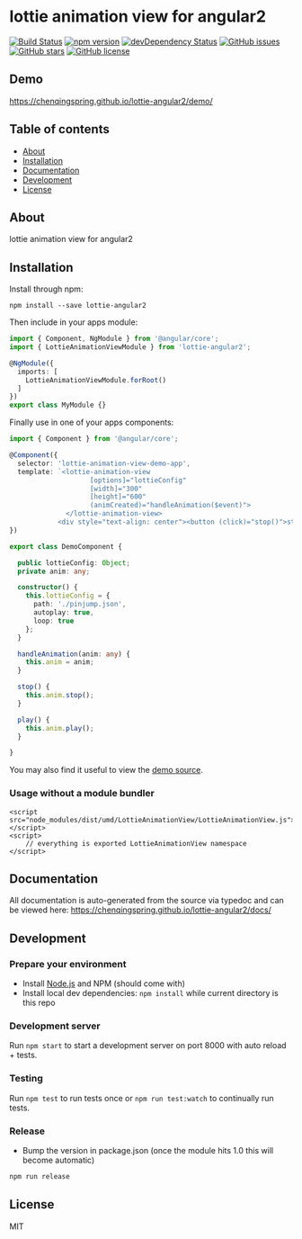 # lottie animation view for angular2
[![Build Status](https://travis-ci.org/chenqingspring/lottie-angular2.svg?branch=master)](https://travis-ci.org/chenqingspring/lottie-angular2)
[![npm version](https://badge.fury.io/js/lottie-angular2.svg)](http://badge.fury.io/js/lottie-angular2)
[![devDependency Status](https://david-dm.org/chenqingspring/lottie-angular2/dev-status.svg)](https://david-dm.org/chenqingspring/lottie-angular2?type=dev)
[![GitHub issues](https://img.shields.io/github/issues/chenqingspring/lottie-angular2.svg)](https://github.com/chenqingspring/lottie-angular2/issues)
[![GitHub stars](https://img.shields.io/github/stars/chenqingspring/lottie-angular2.svg)](https://github.com/chenqingspring/lottie-angular2/stargazers)
[![GitHub license](https://img.shields.io/badge/license-MIT-blue.svg)](https://raw.githubusercontent.com/chenqingspring/lottie-angular2/master/LICENSE)

## Demo
https://chenqingspring.github.io/lottie-angular2/demo/

## Table of contents

- [About](#about)
- [Installation](#installation)
- [Documentation](#documentation)
- [Development](#development)
- [License](#license)

## About

lottie animation view for angular2

## Installation

Install through npm:
```
npm install --save lottie-angular2
```

Then include in your apps module:

```typescript
import { Component, NgModule } from '@angular/core';
import { LottieAnimationViewModule } from 'lottie-angular2';

@NgModule({
  imports: [
    LottieAnimationViewModule.forRoot()
  ]
})
export class MyModule {}
```

Finally use in one of your apps components:
```typescript
import { Component } from '@angular/core';

@Component({
  selector: 'lottie-animation-view-demo-app',
  template: `<lottie-animation-view 
                    [options]="lottieConfig" 
                    [width]="300" 
                    [height]="600" 
                    (animCreated)="handleAnimation($event)">
              </lottie-animation-view>
            <div style="text-align: center"><button (click)="stop()">stop</button> <button (click)="play()">play</button></div>`
})

export class DemoComponent {

  public lottieConfig: Object;
  private anim: any;

  constructor() {
    this.lottieConfig = {
      path: './pinjump.json',
      autoplay: true,
      loop: true
    };
  }

  handleAnimation(anim: any) {
    this.anim = anim;
  }

  stop() {
    this.anim.stop();
  }

  play() {
    this.anim.play();
  }

}
```

You may also find it useful to view the [demo source](https://github.com/chenqingspring/lottie-angular2/blob/master/demo/demo.component.ts).

### Usage without a module bundler
```
<script src="node_modules/dist/umd/LottieAnimationView/LottieAnimationView.js"></script>
<script>
    // everything is exported LottieAnimationView namespace
</script>
```

## Documentation
All documentation is auto-generated from the source via typedoc and can be viewed here:
https://chenqingspring.github.io/lottie-angular2/docs/

## Development

### Prepare your environment
* Install [Node.js](http://nodejs.org/) and NPM (should come with)
* Install local dev dependencies: `npm install` while current directory is this repo

### Development server
Run `npm start` to start a development server on port 8000 with auto reload + tests.

### Testing
Run `npm test` to run tests once or `npm run test:watch` to continually run tests.

### Release
* Bump the version in package.json (once the module hits 1.0 this will become automatic)
```bash
npm run release
```

## License

MIT
